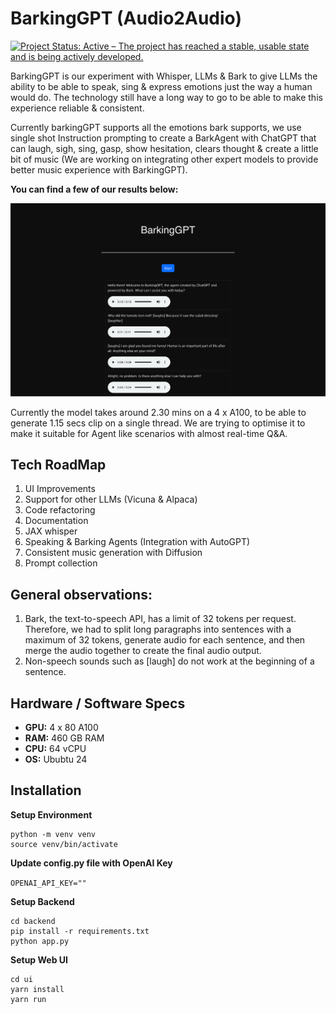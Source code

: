 # BarkingGPT (Audio2Audio)
[![Project Status: Active – The project has reached a stable, usable state and is being actively developed.](https://www.repostatus.org/badges/latest/active.svg)](https://www.repostatus.org/#active)

BarkingGPT is our experiment with Whisper, LLMs & Bark to give LLMs the ability to be able to speak, sing & express emotions just the way a human would do. The technology still have a long way to go to be able to make this experience reliable & consistent. 

Currently barkingGPT supports all the emotions bark supports, we use single shot Instruction prompting to create a BarkAgent with ChatGPT that can laugh, sigh, sing, gasp, show hesitation, clears thought & create a little bit of music (We are working on integrating other expert models to provide better music experience with BarkingGPT).

**You can find a few of our results below:**

![Demo](https://raw.githubusercontent.com/BudEcosystem/BarkingGPT/main/screenshot.png)

Currently the model takes around 2.30 mins on a 4 x A100, to be able to generate 1.15 secs clip on a single thread. We are trying to optimise it to make it suitable for Agent like scenarios with almost real-time Q&A. 

## Tech RoadMap 

1. UI Improvements
2. Support for other LLMs (Vicuna & Alpaca)
3. Code refactoring
4. Documentation 
5. JAX whisper
6. Speaking & Barking Agents (Integration with AutoGPT)
7. Consistent music generation with Diffusion
8. Prompt collection


## General observations:
1. Bark, the text-to-speech API, has a limit of 32 tokens per request. Therefore, we had to split long paragraphs into sentences with a maximum of 32 tokens, generate audio for each sentence, and then merge the audio together to create the final audio output.
2. Non-speech sounds such as [laugh] do not work at the beginning of a sentence.

## Hardware / Software Specs

- **GPU:**  4 x 80 A100
- **RAM:** 460 GB RAM
- **CPU:** 64 vCPU
- **OS:**  Ububtu 24

## Installation
**Setup Environment**

```
python -m venv venv
source venv/bin/activate
```

**Update config.py file with OpenAI Key**

`OPENAI_API_KEY=""`

**Setup Backend**

```
cd backend
pip install -r requirements.txt
python app.py
```


**Setup Web UI**

```
cd ui
yarn install
yarn run
```



